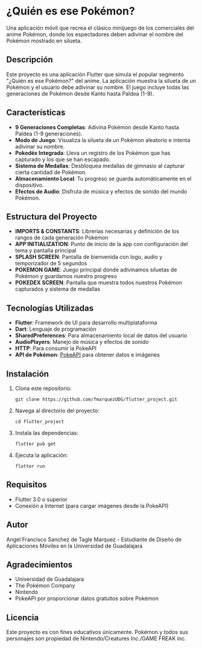 # ¿Quién es ese Pokémon?

Una aplicación móvil que recrea el clásico minijuego de los comerciales del anime Pokémon, donde los espectadores deben adivinar el nombre del Pokémon mostrado en silueta.

## Descripción

Este proyecto es una aplicación Flutter que simula el popular segmento "¿Quién es ese Pokémon?" del anime. La aplicación muestra la silueta de un Pokémon y el usuario debe adivinar su nombre. El juego incluye todas las generaciones de Pokémon desde Kanto hasta Paldea (1-9).

## Características

- **9 Generaciones Completas**: Adivina Pokémon desde Kanto hasta Paldea (1-9 generaciones).
- **Modo de Juego**: Visualiza la silueta de un Pokémon aleatorio e intenta adivinar su nombre.
- **Pokedéx Integrada**: Lleva un registro de los Pokémon que has capturado y los que se han escapado.
- **Sistema de Medallas**: Desbloquea medallas de gimnasio al capturar cierta cantidad de Pokémon.
- **Almacenamiento Local**: Tu progreso se guarda automáticamente en el dispositivo.
- **Efectos de Audio**: Disfruta de música y efectos de sonido del mundo Pokémon.

## Estructura del Proyecto

- **IMPORTS & CONSTANTS**: Librerías necesarias y definición de los rangos de cada generación Pokémon
- **APP INITIALIZATION**: Punto de inicio de la app con configuración del tema y pantalla principal
- **SPLASH SCREEN**: Pantalla de bienvenida con logo, audio y temporizador de 5 segundos
- **POKEMON GAME**: Juego principal donde adivinamos siluetas de Pokémon y guardamos nuestro progreso
- **POKEDEX SCREEN**: Pantalla que muestra todos nuestros Pokémon capturados y sistema de medallas

## Tecnologías Utilizadas

- **Flutter**: Framework de UI para desarrollo multiplataforma
- **Dart**: Lenguaje de programación
- **SharedPreferences**: Para almacenamiento local de datos del usuario
- **AudioPlayers**: Manejo de música y efectos de sonido
- **HTTP**: Para consumir la PokeAPI
- **API de Pokémon**: [PokeAPI](https://pokeapi.co/) para obtener datos e imágenes

## Instalación

1. Clona este repositorio:
   ```
   git clone https://github.com/fmarquezUDG/flutter_project.git
   ```

2. Navega al directorio del proyecto:
   ```
   cd flutter_project
   ```

3. Instala las dependencias:
   ```
   flutter pub get
   ```

4. Ejecuta la aplicación:
   ```
   flutter run
   ```

## Requisitos

- Flutter 3.0 o superior
- Conexión a Internet (para cargar imágenes desde la PokeAPI)

## Autor

Angel Francisco Sanchez de Tagle Marquez - Estudiante de Diseño de Aplicaciones Móviles en la Universidad de Guadalajara

## Agradecimientos

- Universidad de Guadalajara
- The Pokémon Company 
- Nintendo
- PokeAPI por proporcionar datos gratuitos sobre Pokémon

## Licencia

Este proyecto es con fines educativos únicamente. Pokémon y todos sus personajes son propiedad de Nintendo/Creatures Inc./GAME FREAK inc.
